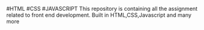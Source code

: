#HTML
#CSS
#JAVASCRIPT
This repository is containing all the assignment related to front end development.
Built in HTML,CSS,Javascript and many more
